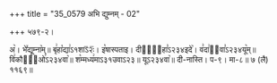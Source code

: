 +++
title = "35_0579 अभि द्युम्नम् - 02"

+++
५७९-२।

अ꣥। भे꣤द्यूम्ना꣥म्॥ बृ꣢हा꣡द्या꣢ऽ१शाऽ᳒२ः᳒। इ꣡षास्पताइ। दीदी꣢᳐हा꣣ऽ२३४इदे꣥। व꣣दा꣢इ᳐वा꣣ऽ२३४यू꣥म्॥ वि꣢कौवा᳐ओ꣣ऽ२३४वा꣥॥ श꣡म्मध्य꣢माऽ३१उवाऽ२३॥ यूऽ२३४वा꣥॥ दी-नास्ति। प-९। मा-८॥ ७ (लै) ११६९॥